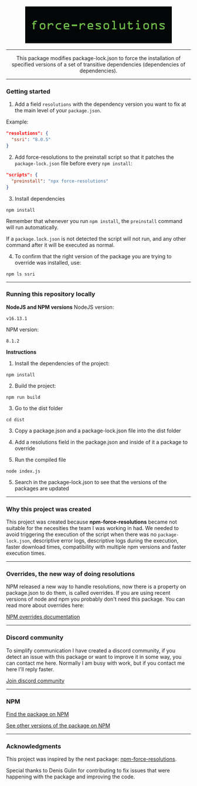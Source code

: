  <p align="center">
    <img src="https://raw.githubusercontent.com/angelogiuseppe/force-resolutions/master/assets/logo/force-resolutions-logo.png" alt="force-resolutions-logo">
</p>

---

 <p align="center">
This package modifies package-lock.json to force the installation of specified versions of a set of transitive dependencies (dependencies of dependencies).
</p>

---

### Getting started

1. Add a field `resolutions` with the dependency version you want to fix at the main level of your `package.json`.

Example:

```json
"resolutions": {
  "ssri": "8.0.5"
}
```

2. Add force-resolutions to the preinstall script so that it patches the `package-lock.json` file before every `npm install`:

```json
"scripts": {
  "preinstall": "npx force-resolutions"
}
```

3. Install dependencies

```shell
npm install
```

Remember that whenever you run `npm install`, the `preinstall` command will run automatically.

If a `package.lock.json` is not detected the script will not run, and any other command after it will be executed as normal.

4. To confirm that the right version of the package you are trying to override was installed, use:

```shell
npm ls ssri
```

---

### Running this repository locally

**NodeJS and NPM versions**
NodeJS version:

```shell
v16.13.1
```

NPM version:

```shell
8.1.2
```

**Instructions**

1. Install the dependencies of the project:

```shell
npm install
```

2. Build the project:

```shell
npm run build
```

3. Go to the dist folder

```shell
cd dist
```

3. Copy a package.json and a package-lock.json file into the dist folder

4. Add a resolutions field in the package.json and inside of it a package to override

5. Run the compiled file

```shell
node index.js
```

5. Search in the package-lock.json to see that the versions of the packages are updated

---

### Why this project was created

This project was created because **npm-force-resolutions** became not suitable for the necesities the team I was working in had. We needed to avoid triggering the execution of the script when there was no `package-lock.json`, descriptive error logs, descriptive logs during the execution, faster download times, compatibility with multiple npm versions and faster execution times.

---

### Overrides, the new way of doing resolutions

NPM released a new way to handle resolutions, now there is a property on package.json to do them, is called overrides. If you are using recent versions of node and npm you probably don't need this package. You can read more about overrides here:

[NPM overrides documentation](https://docs.npmjs.com/cli/v10/configuring-npm/package-json#overrides)

---

### Discord community

To simplify communication I have created a discord community, if you detect an issue with this package or want to improve it in some way, you can contact me here. Normally I am busy with work, but if you contact me here I'll reply faster.

[Join discord community](https://discord.gg/fNEEthRGJu)

---

### NPM

[Find the package on NPM](https://www.npmjs.com/package/force-resolutions)

[See other versions of the package on NPM](https://www.npmjs.com/package/force-resolutions?activeTab=versions)

---

### Acknowledgments

This project was inspired by the next package: [npm-force-resolutions](https://www.npmjs.com/package/npm-force-resolutions).

Special thanks to Denis Gulin for contributing to fix issues that were happening with the package and improving the code.
